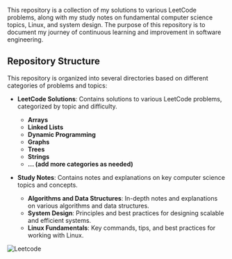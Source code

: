 This repository is a collection of my solutions to various LeetCode problems, along with my study notes on fundamental computer science topics, Linux, and system design. The purpose of this repository is to document my journey of continuous learning and improvement in software engineering.

## Repository Structure

This repository is organized into several directories based on different categories of problems and topics:

- **LeetCode Solutions**: Contains solutions to various LeetCode problems, categorized by topic and difficulty.
  - **Arrays**
  - **Linked Lists**
  - **Dynamic Programming**
  - **Graphs**
  - **Trees**
  - **Strings**
  - **... (add more categories as needed)**

- **Study Notes**: Contains notes and explanations on key computer science topics and concepts.
  - **Algorithms and Data Structures**: In-depth notes and explanations on various algorithms and data structures.
  - **System Design**: Principles and best practices for designing scalable and efficient systems.
  - **Linux Fundamentals**: Key commands, tips, and best practices for working with Linux.


![Leetcode](https://github.com/user-attachments/assets/37927b6b-ba4c-4648-bc8a-4869cbf35667)
